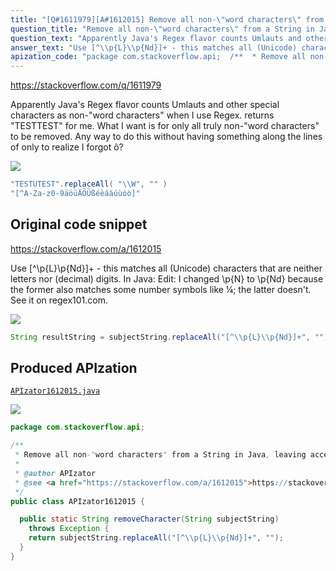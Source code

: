 ```yaml
---
title: "[Q#1611979][A#1612015] Remove all non-\"word characters\" from a String in Java, leaving accented characters?"
question_title: "Remove all non-\"word characters\" from a String in Java, leaving accented characters?"
question_text: "Apparently Java's Regex flavor counts Umlauts and other special characters as non-\"word characters\" when I use Regex. returns \"TESTTEST\" for me. What I want is for only all truly non-\"word characters\" to be removed. Any way to do this without having something along the lines of only to realize I forgot ô?"
answer_text: "Use [^\\p{L}\\p{Nd}]+ - this matches all (Unicode) characters that are neither letters nor (decimal) digits. In Java: Edit: I changed \\p{N} to \\p{Nd} because the former also matches some number symbols like ¼; the latter doesn't. See it on regex101.com."
apization_code: "package com.stackoverflow.api;  /**  * Remove all non-\"word characters\" from a String in Java, leaving accented characters?  *  * @author APIzator  * @see <a href=\"https://stackoverflow.com/a/1612015\">https://stackoverflow.com/a/1612015</a>  */ public class APIzator1612015 {    public static String removeCharacter(String subjectString)     throws Exception {     return subjectString.replaceAll(\"[^\\\\p{L}\\\\p{Nd}]+\", \"\");   } }"
---
```


https://stackoverflow.com/q/1611979

Apparently Java&#x27;s Regex flavor counts Umlauts and other special characters as non-&quot;word characters&quot; when I use Regex.
returns &quot;TESTTEST&quot; for me. What I want is for only all truly non-&quot;word characters&quot; to be removed. Any way to do this without having something along the lines of
only to realize I forgot ô?


<div class="code-logo"><img src="/stackoverflow.png" /></div>

```java
"TESTÜTEST".replaceAll( "\\W", "" )
"[^A-Za-z0-9äöüÄÖÜßéèáàúùóò]"
```


## Original code snippet

https://stackoverflow.com/a/1612015

Use [^\p{L}\p{Nd}]+ - this matches all (Unicode) characters that are neither letters nor (decimal) digits.
In Java:
Edit:
I changed \p{N} to \p{Nd} because the former also matches some number symbols like ¼; the latter doesn&#x27;t. See it on regex101.com.

<div class="code-logo"><img src="/stackoverflow.png" /></div>

```java
String resultString = subjectString.replaceAll("[^\\p{L}\\p{Nd}]+", "");
```

## Produced APIzation

[`APIzator1612015.java`](https://github.com/blind-papers/apization-temp-data/raw/main/search/APIzator1612015.java)

<div class="code-logo"><img src="/apizator.png" /></div>

```java
package com.stackoverflow.api;

/**
 * Remove all non-"word characters" from a String in Java, leaving accented characters?
 *
 * @author APIzator
 * @see <a href="https://stackoverflow.com/a/1612015">https://stackoverflow.com/a/1612015</a>
 */
public class APIzator1612015 {

  public static String removeCharacter(String subjectString)
    throws Exception {
    return subjectString.replaceAll("[^\\p{L}\\p{Nd}]+", "");
  }
}

```